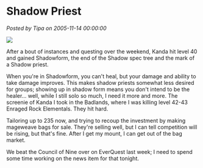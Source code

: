 # Shadow Priest

*Posted by Tipa on 2005-11-14 00:00:00*

![](../images/kanda40.gif)

After a bout of instances and questing over the weekend, Kanda hit level 40 and gained Shadowform, the end of the Shadow spec tree and the mark of a Shadow priest.

When you're in Shadowform, you can't heal, but your damage and ability to take damage improves. This makes shadow priests somewhat less desired for groups; showing up in shadow form means you don't intend to be the healer... well, while I still solo so much, I need it more and more. The screenie of Kanda I took in the Badlands, where I was killing level 42-43 Enraged Rock Elementals. They hit hard.

Tailoring up to 235 now, and trying to recoup the investment by making mageweave bags for sale. They're selling well, but I can tell competition will be rising, but that's fine. After I get my mount, I can get out of the bag market.

We beat the Council of Nine over on EverQuest last week; I need to spend some time working on the news item for that tonight.
